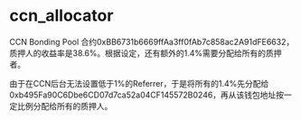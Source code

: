 # ccn_allocator

CCN Bonding Pool 合约0xBB6731b6669ffAa3ff0fAb7c858ac2A91dFE6632，质押人的收益率是38.6%。根据设定，还有额外的1.4%需要分配给所有的质押者。

由于在CCN后台无法设置低于1%的Referrer，于是将所有的1.4%先分配给0xb495Fa90C6Dbe6CD07d7ca52a04CF145572B0246，再从该钱包地址按一定比例分配给所有的质押人。
